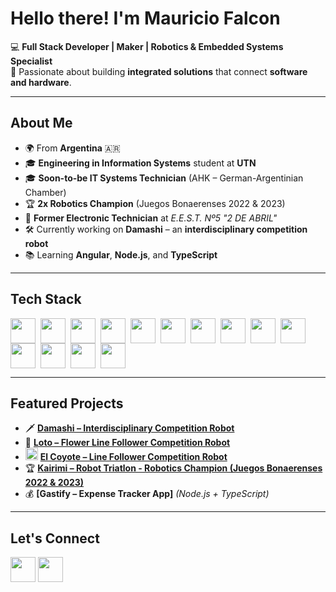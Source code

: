 # Hello there! I'm **Mauricio Falcon**  

💻 **Full Stack Developer | Maker | Robotics & Embedded Systems Specialist**  
🚀 Passionate about building **integrated solutions** that connect **software and hardware**.

---

## About Me  
- 🌍 From **Argentina** 🇦🇷  
- 🎓 **Engineering in Information Systems** student at **UTN**  
- 🎓 **Soon-to-be IT Systems Technician** (AHK – German-Argentinian Chamber)  
- 🏆 **2x Robotics Champion** (Juegos Bonaerenses 2022 & 2023)    
- 🔧 **Former Electronic Technician** at *E.E.S.T. Nº5 "2 DE ABRIL"*  
- 🛠 Currently working on **Damashi** – an **interdisciplinary competition robot**  
- 📚 Learning **Angular**, **Node.js**, and **TypeScript**  

---

## Tech Stack  
<p>
  <img width="40" height="40" align="left" style="padding-right:5px;" src="https://cdn.jsdelivr.net/gh/devicons/devicon/icons/html5/html5-original.svg"/> 
  <img width="40" height="40" align="left" style="padding-right:5px;" src="https://cdn.jsdelivr.net/gh/devicons/devicon/icons/css3/css3-original.svg"/> 
  <img width="40" height="40" align="left" style="padding-right:5px;" src="https://cdn.jsdelivr.net/gh/devicons/devicon/icons/typescript/typescript-original.svg"/> 
  <img width="40" height="40" align="left" style="padding-right:5px;" src="https://cdn.jsdelivr.net/gh/devicons/devicon/icons/angularjs/angularjs-original.svg" />
  <img width="40" height="40" align="left" style="padding-right:5px;" src="https://cdn.jsdelivr.net/gh/devicons/devicon/icons/javascript/javascript-original.svg"/> 
  <img width="40" height="40" align="left" style="padding-right:5px;" src="https://cdn.jsdelivr.net/gh/devicons/devicon/icons/nodejs/nodejs-original.svg"/>  
  <img width="40" height="40" align="left" style="padding-right:5px;" src="https://cdn.jsdelivr.net/gh/devicons/devicon/icons/express/express-original.svg"/>  
  <img width="40" height="40" align="left" style="padding-right:5px;" src="https://cdn.jsdelivr.net/gh/devicons/devicon/icons/mongodb/mongodb-original.svg"/>  
  <img width="40" height="40" align="left" style="padding-right:5px;" src="https://cdn.jsdelivr.net/gh/devicons/devicon/icons/csharp/csharp-original.svg"/>  
  <img width="40" height="40" align="left" style="padding-right:5px;" src="https://upload.wikimedia.org/wikipedia/commons/e/ee/.NET_Core_Logo.svg"/>  
  <img width="40" height="40" align="left" style="padding-right:5px;" src="https://cdn.jsdelivr.net/gh/devicons/devicon/icons/mysql/mysql-original.svg"/>  
  <img width="40" height="40" align="left" style="padding-right:5px;" src="https://cdn.jsdelivr.net/gh/devicons/devicon/icons/cplusplus/cplusplus-original.svg"/>  
  <img width="40" height="40" align="left" style="padding-right:5px;" src="https://cdn.jsdelivr.net/gh/devicons/devicon/icons/arduino/arduino-original.svg"/>  
  <img width="40" height="40" align="left" style="padding-right:5px;" src="https://cdn.jsdelivr.net/gh/devicons/devicon/icons/raspberrypi/raspberrypi-original.svg"/> 
</p>

<br clear="both"/>

---

## Featured Projects  
- 🗡️ **[Damashi – Interdisciplinary Competition Robot](https://github.com/Falcon-Mauricio/TriBot_Damashi)**  
- 🌸 **[Loto – Flower Line Follower Competition Robot](https://github.com/Falcon-Mauricio/LineFollower_Loto)**  
- <img src="./assets/coyote.png" width="20" height="20"> **[El Coyote – Line Follower Competition Robot](https://github.com/Falcon-Mauricio/Velocista_COYOTE)**
- 🏆 **[Kairimi – Robot Triatlon - Robotics Champion (Juegos Bonaerenses 2022 & 2023)](https://github.com/Falcon-Mauricio/Triatlon_B2023)**  
- 💰 **[Gastify – Expense Tracker App]** *(Node.js + TypeScript)*  

---

## Let's Connect  
<p>
<a href="https://www.linkedin.com/in/mauricio-falcon-ddt/"><img src="https://cdn.jsdelivr.net/gh/devicons/devicon/icons/linkedin/linkedin-original.svg" width="40" height="40"/></a>
<a href="mailto:mauriciofalcon1304@gmail.com"><img src="https://img.icons8.com/color/48/gmail-new.png" width="40" height="40"/></a>
</p>
